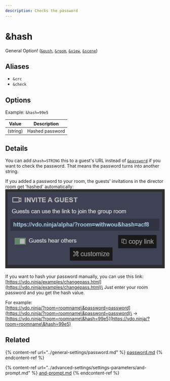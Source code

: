 ```yaml
---
description: Checks the password
---
```


# \&hash

General Option! ([`&push`](../source-settings/push.md), [`&room`](../general-settings/room.md), [`&view`](../advanced-settings/view-parameters/view.md), [`&scene`](../advanced-settings/view-parameters/scene.md))

## Aliases

* `&crc`
* `&check`

## Options

Example: `&hash=99e5`

| Value    | Description     |
| -------- | --------------- |
| (string) | Hashed password |

## Details

You can add `&hash=STRING` this to a guest's URL instead of [`&password`](../general-settings/password.md) if you want to check the password. That means the password turns into another string.

If you added a password to your room, the guests' invitations in the director room get 'hashed' automatically:\
![](<../.gitbook/assets/image (1) (4) (1).png>)

If you want to hash your password manually, you can use this link:\
[https://vdo.ninja/examples/changepass.html](https://vdo.ninja/examples/changepass.html)\
Just enter your room password and you get the hash value.

For example:\
[https://vdo.ninja/?room=roomname\&password=password](https://vdo.ninja/?room=roomname\&password=password)\
\->\
[https://vdo.ninja/?room=roomname\&hash=99e5](https://vdo.ninja/?room=roomname\&hash=99e5)

## Related

{% content-ref url="../general-settings/password.md" %}
[password.md](../general-settings/password.md)
{% endcontent-ref %}

{% content-ref url="../advanced-settings/settings-parameters/and-prompt.md" %}
[and-prompt.md](../advanced-settings/settings-parameters/and-prompt.md)
{% endcontent-ref %}
